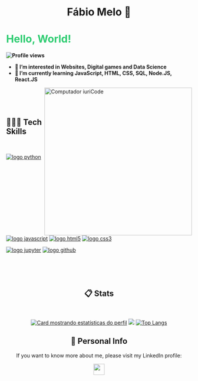 
<p align="center">
  <h1 align="center">Fábio Melo 👾 </h1>
  <p>
  <strong><h1 style="color: #2ecc71">Hello, World! </h1>
  <p align="left"> <img src="https://komarev.com/ghpvc/?username=cetobeta&color=yellow" alt="Profile views" /> </p>

- 👀 I’m interested in **Websites, Digital games and Data Science**
- 🌱 I’m currently learning **JavaScript, HTML, CSS, SQL, Node.JS, React.JS**
  
</strong>
</p>
</p>
<img src="https://cdn.dribbble.com/users/9741/screenshots/17082373/media/6ace78ce32fcb1254079fad72b5255ce.png?compress=1&resize=1200x900&vertical=top" width="400px" align="right" alt="Computador iuriCode">

</br>
</br>
</br>

<h2 align="left"><strong> 👩🏻‍💻 Tech Skills </strong></h2>
<br/>

[![logo python](https://img.shields.io/badge/python-02569B?style=for-the-badge&logo=python&logoColor=white)](#)
[![logo javascript](https://img.shields.io/badge/JavaScript-F7DF1E?style=for-the-badge&logo=javascript&logoColor=black)](#)
[![logo html5](https://img.shields.io/badge/HTML-ed5700?style=for-the-badge&logo=html5&logoColor=white)](#)
[![logo css3](https://img.shields.io/badge/CSS-007ACC?&style=for-the-badge&logo=css3&logoColor=white)](#)

[![logo jupyter](https://img.shields.io/badge/Jupyter-ED8B00?style=for-the-badge&logo=jupyter&logoColor=white)](#)
[![logo github](https://img.shields.io/badge/GitHub-100000?style=for-the-badge&logo=github&logoColor=white)](#)

</br>
</br>
</br>


<h2 align="center"><strong> 📋 Stats </strong></h2>
<br/>
<div width="100%" align="center">

[![Card mostrando estatísticas do perfil](http://github-profile-summary-cards.vercel.app/api/cards/profile-details?username=cetobeta&theme=tokyonight)](#)
![](http://github-profile-summary-cards.vercel.app/api/cards/stats?username=cetobeta&theme=tokyonight)
[![Top Langs](https://github-readme-stats.vercel.app/api/top-langs/?username=Cetobeta&theme=tokyonight&langs_count=10)](https://github.com/anuraghazra/github-readme-stats)



</div>

<div width="100%" align="center">

</div>

<h2 align="center"><strong> 🧍 Personal Info </strong></h2>


<p align="center">
  If you want to know more about me, please visit my LinkedIn profile:</p>
  <p align="center">
  <a href="https://br.linkedin.com/in/fabio-mmelo" alt="Gmail"> 
  <img src="https://img.shields.io/badge/linkedin-%230077B5.svg?style=for-the-badge&logo=linkedin&logoColor=white" height="30" align="center"/></a>
</p>  

  <br/>
</p>
 
